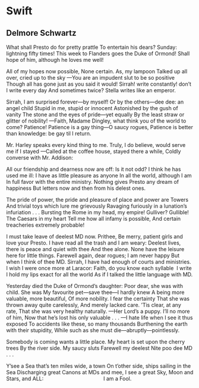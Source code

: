 # Swift
## Delmore Schwartz
What shall Presto do for pretty prattle
To entertain his dears? Sunday: lightning fifty times!
This week to Flanders goes the Duke of Ormond!
Shall hope of him, although he loves me well!

All of my hopes now possible,
None certain. As, my lampoon
Talked up all over, cried up to the sky
—You are an impudent slut to be so positive
Though all has gone just as you said it would!
Sirrah! write constantly! don’t I write every day
And sometimes twice? Stella writes like an emperor.

Sirrah, I am surprised forever—by myself!
Or by the others—dee dee: an angel child
Stupid in me, stupid or innocent
Astonished by the gush of vanity
The stone and the eyes of pride—yet equally
By the least straw or glitter of nobility!
—Faith, Madame Dingley, what think you of the world to come?
Patience! Patience is a gay thing—O saucy rogues,
Patience is better than knowledge: be gay til I return.

Mr. Harley speaks every kind thing to me.
Truly, I do believe, would serve me if I stayed
—Called at the coffee house, stayed there a while,
Coldly converse with Mr. Addison:

All our friendship and dearness now are off:
Is it not odd? I think he has used me ill:
I have as little pleasure as anyone
In all the world, although I am
In full favor with the entire ministry.
Nothing gives Presto any dream of happiness
But letters now and then from his delest ones.

The pride of power, the pride and pleasure of place and power are Towers
And trivial toys which lure me grievously
Ravaging furiously in a lunation’s infuriation . . .
Bursting the Rome in my head, my empire!
Gulliver? Gullible! The Caesars in my heart
Tell me how all infamy is possible,
And certain treacheries extremely probable!

I must take leave of deelest MD now. Prithee,
Be merry, patient girls and love your Presto.
I have read all the trash and I am weary:
Deelest lives, there is peace and quiet with thee
And thee alone. None have the leisure here for little things.
Farewell again, dear rogues; I am never happy
But when I think of thee MD. Sirrah,
I have had enough of courts and ministries.
I wish I were once more at Laracor:
Faith, do you know each syllable  I write
I hold my lips exact for all the world
As if I talked the little language with MD.

Yesterday died the Duke of Ormond’s daughter:
Poor dear, she was with child. She was
My favourite pet—save thee—I hardly knew
A being more valuable, more beautiful,
Of more nobility. I fear the certainty
That she was thrown away quite carelessly,
And merely lacked care. ’Tis clear, at any rate,
That she was very healthy naturally.
—Her Lord’s a puppy. I’ll no more of him,
Now that he’s lost his only valuable . . .
—I hate life when I see it thus exposed
To accidents like these, so many thousands
Burthening the earth with their stupidity,
While such as she must die—abruptly—pointlessly.

Somebody is coming wants a little place.
My heart is set upon the cherry trees
By the river side. My saucy sluts
Farewell my deelest Nite poo dee MD . . .

Y’see a Sea that’s ten miles wide, a town
On t’other side, ships sailing in the Sea
Discharging great Canons at MDs and mee,
I see a great Sky, Moon and Stars, and ALL:
                                        I am a Fool.